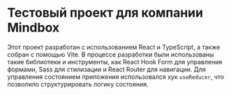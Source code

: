 # Тестовый проект для компании Mindbox

Этот проект разработан с использованием React и TypeScript, а также собран с помощью Vite. В процессе разработки были использованы такие библиотеки и инструменты, как React Hook Form для управления формами, Sass для стилизации и React Router для навигации. Для управления состоянием приложения использовался хук `useReducer`, что позволило структурировать логику состояния.